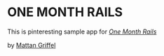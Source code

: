 # ONE MONTH RAILS

This is pinteresting sample app for [*One Month Rails*](http://onemonthrails.com)

by [Mattan Griffel](http://mattangriffel.com)